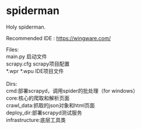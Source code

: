spiderman
=========

Holy spiderman.

Recommended IDE : https://wingware.com/
  
Files:<br>
main.py 启动文件<br>
scrapy.cfg scrapy项目配置<br>
*.wpr *.wpu IDE项目文件<br>
<br>
Dirs:<br>
cmd:部署scrapyd，调用spider的批处理（for windows）<br>
core:核心的爬取和解析页面<br>
crawl_data:抓取的json对象和html页面<br>
deploy_dir:部署scrapyd测试服务<br>
infrastructure:底层工具类<br>
